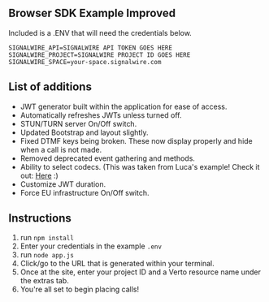 Browser SDK Example Improved
---------
Included is a .ENV that will need the credentials below.
```dotenv
SIGNALWIRE_API=SIGNALWIRE API TOKEN GOES HERE
SIGNALWIRE_PROJECT=SIGNALWIRE PROJECT ID GOES HERE
SIGNALWIRE_SPACE=your-space.signalwire.com
```
List of additions
-----------

- JWT generator built within the application for ease of access.
- Automatically refreshes JWTs unless turned off.
- STUN/TURN server On/Off switch.
- Updated Bootstrap and layout slightly.
- Fixed DTMF keys being broken. These now display properly and hide when a call is not made.
- Removed deprecated event gathering and methods.
- Ability to select codecs. (This was taken from Luca's example! Check it out: [Here](https://github.com/lpradovera/network-testing/tree/main) :)
- Customize JWT duration.
- Force EU infrastructure On/Off switch.

Instructions
-----------
1. run `npm install`
2. Enter your credentials in the example `.env`
3. run `node app.js`
4. Click/go to the URL that is generated within your terminal.
5. Once at the site, enter your project ID and a Verto resource name under the extras tab.
6. You're all set to begin placing calls!
